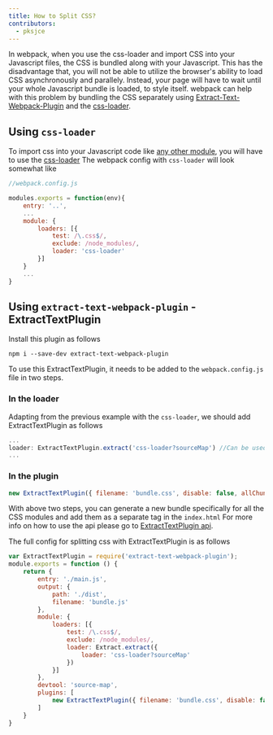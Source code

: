 ```yaml
---
title: How to Split CSS?
contributors:
  - pksjce
---
```


In webpack, when you use the css-loader and import CSS into your Javascript files, the CSS is bundled along with your Javascript.
This has the disadvantage that, you will not be able to utilize the browser's ability to load CSS asynchronously and parallely. Instead, your page will have to wait until your whole Javascript bundle is loaded, to style itself.
webpack can help with this problem by bundling the CSS separately using [Extract-Text-Webpack-Plugin](https://github.com/webpack/extract-text-webpack-plugin) and the [css-loader](https://github.com/webpack/css-loader).

## Using `css-loader`

To import css into your Javascript code like [any other module](concept/modules), you will have to use the [css-loader](https://github.com/webpack/css-loader)
The webpack config with `css-loader` will look somewhat like

```javascript
//webpack.config.js

modules.exports = function(env){
    entry: '..',
    ...
    module: {
        loaders: [{
            test: /\.css$/,
            exclude: /node_modules/,
            loader: 'css-loader'
        }]
    }
    ...
}
```

## Using `extract-text-webpack-plugin` - ExtractTextPlugin

Install this plugin as follows
```
npm i --save-dev extract-text-webpack-plugin
```

To use this ExtractTextPlugin, it needs to be added to the `webpack.config.js` file in two steps.
### In the loader

Adapting from the previous example with the `css-loader`, we should add ExtractTextPlugin as follows

```javascript
...
loader: ExtractTextPlugin.extract('css-loader?sourceMap') //Can be used without sourcemaps too.
...
```

### In the plugin

```javascript
new ExtractTextPlugin({ filename: 'bundle.css', disable: false, allChunks: true })
```

With above two steps, you can generate a new bundle specifically for all the CSS modules and add them as a separate tag in the `index.html`
For more info on how to use the api please go to [ExtractTextPlugin api](https://github.com/webpack/extract-text-webpack-plugin#api).

The full config for splitting css with ExtractTextPlugin is as follows

```javascript
var ExtractTextPlugin = require('extract-text-webpack-plugin');
module.exports = function () {
    return {
        entry: './main.js',
        output: {
            path: './dist',
            filename: 'bundle.js'
        },
        module: {
            loaders: [{
                test: /\.css$/,
                exclude: /node_modules/,
                loader: Extract.extract({
                    loader: 'css-loader?sourceMap'
                })
            }]
        },
        devtool: 'source-map',
        plugins: [
            new ExtractTextPlugin({ filename: 'bundle.css', disable: false, allChunks: true })
        ]
    }
}
```